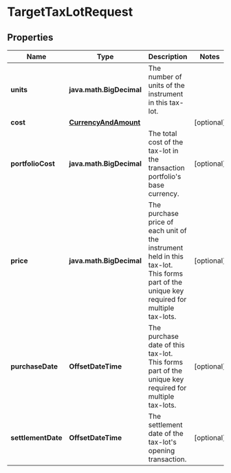 

# TargetTaxLotRequest


## Properties

| Name | Type | Description | Notes |
|------------ | ------------- | ------------- | -------------|
|**units** | **java.math.BigDecimal** | The number of units of the instrument in this tax-lot. |  |
|**cost** | [**CurrencyAndAmount**](CurrencyAndAmount.md) |  |  [optional] |
|**portfolioCost** | **java.math.BigDecimal** | The total cost of the tax-lot in the transaction portfolio&#39;s base currency. |  [optional] |
|**price** | **java.math.BigDecimal** | The purchase price of each unit of the instrument held in this tax-lot. This forms part of the unique key required for multiple tax-lots. |  [optional] |
|**purchaseDate** | **OffsetDateTime** | The purchase date of this tax-lot. This forms part of the unique key required for multiple tax-lots. |  [optional] |
|**settlementDate** | **OffsetDateTime** | The settlement date of the tax-lot&#39;s opening transaction. |  [optional] |



